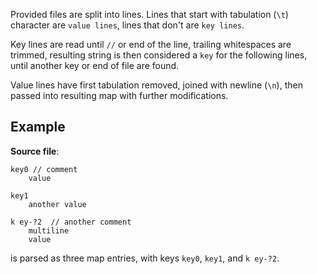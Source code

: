 Provided files are split into lines. Lines that start with tabulation (`\t`) character are `value lines`, lines that don't are `key lines`.

Key lines are read until `//` or end of the line, trailing whitespaces are trimmed, resulting string is then considered a `key` for the following lines, until another key or end of file are found.

Value lines have first tabulation removed, joined with newline (`\n`), then passed into resulting map with further modifications.

## Example
**Source file**:
```
key0 // comment
	value

key1
	another value

k ey-?2  // another comment
	multiline
	value
```
is parsed as three map entries, with keys `key0`, `key1`, and `k ey-?2`.